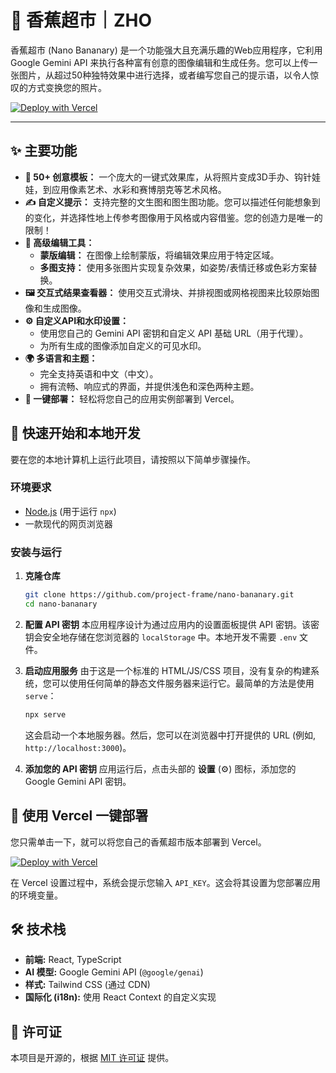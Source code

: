 # 🍌 香蕉超市｜ZHO

香蕉超市 (Nano Bananary) 是一个功能强大且充满乐趣的Web应用程序，它利用 Google Gemini API 来执行各种富有创意的图像编辑和生成任务。您可以上传一张图片，从超过50种独特效果中进行选择，或者编写您自己的提示语，以令人惊叹的方式变换您的照片。

[![Deploy with Vercel](https://vercel.com/button)](https://vercel.com/new/clone?repository-url=https%3A%2F%2Fgithub.com%2Fproject-frame%2Fnano-bananary&env=API_KEY&envDescription=Your%20Google%20Gemini%20API%20Key&project-name=nano-bananary&repository-name=nano-bananary)

---

## ✨ 主要功能

- **📸 50+ 创意模板：** 一个庞大的一键式效果库，从将照片变成3D手办、钩针娃娃，到应用像素艺术、水彩和赛博朋克等艺术风格。
- **✍️ 自定义提示：** 支持完整的文生图和图生图功能。您可以描述任何能想象到的变化，并选择性地上传参考图像用于风格或内容借鉴。您的创造力是唯一的限制！
- **🎨 高级编辑工具：**
  - **蒙版编辑：** 在图像上绘制蒙版，将编辑效果应用于特定区域。
  - **多图支持：** 使用多张图片实现复杂效果，如姿势/表情迁移或色彩方案替换。
- **🖼️ 交互式结果查看器：** 使用交互式滑块、并排视图或网格视图来比较原始图像和生成图像。
- **⚙️ 自定义API和水印设置：**
  - 使用您自己的 Gemini API 密钥和自定义 API 基础 URL（用于代理）。
  - 为所有生成的图像添加自定义的可见水印。
- **🌍 多语言和主题：**
  - 完全支持英语和中文（中文）。
  - 拥有流畅、响应式的界面，并提供浅色和深色两种主题。
- **🚀 一键部署：** 轻松将您自己的应用实例部署到 Vercel。

## 🚀 快速开始和本地开发

要在您的本地计算机上运行此项目，请按照以下简单步骤操作。

### 环境要求

- [Node.js](https://nodejs.org/) (用于运行 `npx`)
- 一款现代的网页浏览器

### 安装与运行

1.  **克隆仓库**
    ```bash
    git clone https://github.com/project-frame/nano-bananary.git
    cd nano-bananary
    ```

2.  **配置 API 密钥**
    本应用程序设计为通过应用内的设置面板提供 API 密钥。该密钥会安全地存储在您浏览器的 `localStorage` 中。本地开发不需要 `.env` 文件。

3.  **启动应用服务**
    由于这是一个标准的 HTML/JS/CSS 项目，没有复杂的构建系统，您可以使用任何简单的静态文件服务器来运行它。最简单的方法是使用 `serve`：
    ```bash
    npx serve
    ```
    这会启动一个本地服务器。然后，您可以在浏览器中打开提供的 URL (例如, `http://localhost:3000`)。

4.  **添加您的 API 密钥**
    应用运行后，点击头部的 **设置** (⚙️) 图标，添加您的 Google Gemini API 密钥。

## 🚀 使用 Vercel 一键部署

您只需单击一下，就可以将您自己的香蕉超市版本部署到 Vercel。

[![Deploy with Vercel](https://vercel.com/button)](https://vercel.com/new/clone?repository-url=https%3A%2F%2Fgithub.com%2Fproject-frame%2Fnano-bananary&env=API_KEY&envDescription=Your%20Google%20Gemini%20API%20Key&project-name=nano-bananary&repository-name=nano-bananary)

在 Vercel 设置过程中，系统会提示您输入 `API_KEY`。这会将其设置为您部署应用的环境变量。

## 🛠️ 技术栈

- **前端:** React, TypeScript
- **AI 模型:** Google Gemini API (`@google/genai`)
- **样式:** Tailwind CSS (通过 CDN)
- **国际化 (i18n):** 使用 React Context 的自定义实现

## 📄 许可证

本项目是开源的，根据 [MIT 许可证](LICENSE) 提供。